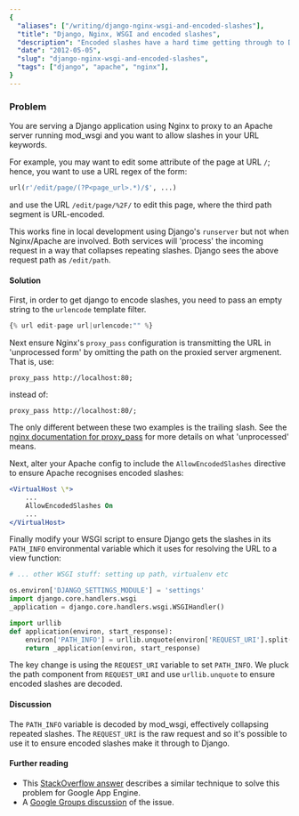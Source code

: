 ```yaml
---
{
  "aliases": ["/writing/django-nginx-wsgi-and-encoded-slashes"],
  "title": "Django, Nginx, WSGI and encoded slashes",
  "description": "Encoded slashes have a hard time getting through to Django",
  "date": "2012-05-05",
  "slug": "django-nginx-wsgi-and-encoded-slashes",
  "tags": ["django", "apache", "nginx"],
}
---
```


### Problem

You are serving a Django application using Nginx to proxy to an Apache server
running mod_wsgi and you want to allow slashes in your URL keywords.

For example, you may want to edit some attribute of the page at URL `/`; hence,
you want to use a URL regex of the form:

```python
url(r'/edit/page/(?P<page_url>.*)/$', ...)
```

and use the URL `/edit/page/%2F/` to edit this page, where the third path
segment is URL-encoded.

This works fine in local development using Django's `runserver` but not when
Nginx/Apache are involved. Both services will 'process' the incoming request in
a way that collapses repeating slashes. Django sees the above request path as
`/edit/path`.

#### Solution

First, in order to get django to encode slashes, you need to pass an empty
string to the `urlencode` template filter.

```python
{% url edit-page url|urlencode:"" %}
```

Next ensure Nginx's `proxy_pass` configuration is transmitting the URL in
'unprocessed form' by omitting the path on the proxied server argmenent. That
is, use:

```nginx
proxy_pass http://localhost:80;
```

instead of:

```nginx
proxy_pass http://localhost:80/;
```

The only different between these two examples is the trailing slash. See the
[nginx documentation for proxy_pass](http://wiki.nginx.org/HttpProxyModule) for
more details on what 'unprocessed' means.

Next, alter your Apache config to include the `AllowEncodedSlashes` directive to
ensure Apache recognises encoded slashes:

```apache
<VirtualHost \*>
    ...
    AllowEncodedSlashes On
    ...
</VirtualHost>
```

Finally modify your WSGI script to ensure Django gets the slashes in its
`PATH_INFO` environmental variable which it uses for resolving the URL to a view
function:

```python
# ... other WSGI stuff: setting up path, virtualenv etc

os.environ['DJANGO_SETTINGS_MODULE'] = 'settings'
import django.core.handlers.wsgi
_application = django.core.handlers.wsgi.WSGIHandler()

import urllib
def application(environ, start_response):
    environ['PATH_INFO'] = urllib.unquote(environ['REQUEST_URI'].split('?')[0])
    return _application(environ, start_response)
```

The key change is using the `REQUEST_URI` variable to set `PATH_INFO`. We pluck
the path component from `REQUEST_URI` and use `urllib.unquote` to ensure encoded
slashes are decoded.

#### Discussion

The `PATH_INFO` variable is decoded by mod_wsgi, effectively collapsing repeated
slashes. The `REQUEST_URI` is the raw request and so it's possible to use it to
ensure encoded slashes make it through to Django.

#### Further reading

- This
  [StackOverflow answer](http://stackoverflow.com/questions/3040659/how-can-i-receive-percent-encoded-slashes-with-django-on-app-engine)
  describes a similar technique to solve this problem for Google App Engine.
- A
  [Google Groups discussion](https://groups.google.com/forum/?fromgroups#!topic/django-users/31oV1WhuAZ4)
  of the issue.
